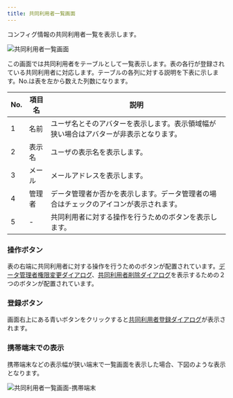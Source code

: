 ```yaml
---
title: 共同利用者一覧画面
---
```


コンフィグ情報の共同利用者一覧を表示します。

![共同利用者一覧画面](../img/screen-501-01.png)

この画面では共同利用者をテーブルとして一覧表示します。表の各行が登録されている共同利用者に対応します。テーブルの各列に対する説明を下表に示します。No.は表を左から数えた列数になります。

|No.|項目名|説明|
|---|---|---|
|1|名前|ユーザ名とそのアバターを表示します。表示領域幅が狭い場合はアバターが非表示となります。|
|2|表示名|ユーザの表示名を表示します。|
|3|メール|メールアドレスを表示します。|
|4|管理者|データ管理者か否かを表示します。データ管理者の場合はチェックのアイコンが表示されます。|
|5|-|共同利用者に対する操作を行うためのボタンを表示します。|

### 操作ボタン

表の右端に共同利用者に対する操作を行うためのボタンが配置されています。[データ管理者権限変更ダイアログ](../screen-521)、[共同利用者削除ダイアログ](../screen-531)を表示するための２つのボタンが配置されています。

### 登録ボタン

画面右上にある青いボタンをクリックすると[共同利用者登録ダイアログ](../screen-511)が表示されます。

### 携帯端末での表示

携帯端末などの表示幅が狭い端末で一覧画面を表示した場合、下図のような表示となります。

![共同利用者一覧画面-携帯端末](../img/screen-501-02.png)
